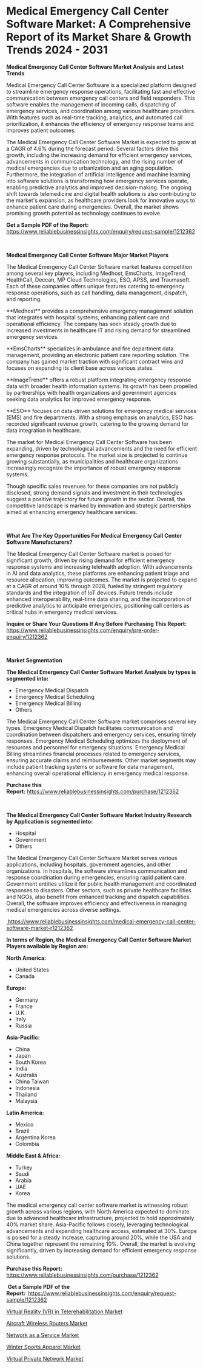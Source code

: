 <p><h1>Medical Emergency Call Center Software Market: A Comprehensive Report of its Market Share & Growth Trends 2024 - 2031</h1></p><p><strong>Medical Emergency Call Center Software Market Analysis and Latest Trends</strong></p>
<p><p>Medical Emergency Call Center Software is a specialized platform designed to streamline emergency response operations, facilitating fast and effective communication between emergency call centers and field responders. This software enables the management of incoming calls, dispatching of emergency services, and coordination among various healthcare providers. With features such as real-time tracking, analytics, and automated call prioritization, it enhances the efficiency of emergency response teams and improves patient outcomes.</p><p>The Medical Emergency Call Center Software Market is expected to grow at a CAGR of 4.6% during the forecast period. Several factors drive this growth, including the increasing demand for efficient emergency services, advancements in communication technology, and the rising number of medical emergencies due to urbanization and an aging population. Furthermore, the integration of artificial intelligence and machine learning into software solutions is transforming how emergency services operate, enabling predictive analytics and improved decision-making. The ongoing shift towards telemedicine and digital health solutions is also contributing to the market's expansion, as healthcare providers look for innovative ways to enhance patient care during emergencies. Overall, the market shows promising growth potential as technology continues to evolve.</p></p>
<p><strong>Get a Sample PDF of the Report:&nbsp;</strong> <a href="https://www.reliablebusinessinsights.com/enquiry/request-sample/1212362?utm_campaign=1405&utm_medium=2&utm_source=Github&utm_content=ia&utm_term=06102024&utm_id=medical-emergency-call-center-software">https://www.reliablebusinessinsights.com/enquiry/request-sample/1212362</a></p>
<p>&nbsp;</p>
<p><strong>Medical Emergency Call Center Software Major Market Players</strong></p>
<p><p>The Medical Emergency Call Center Software market features competition among several key players, including Medhost, EmsCharts, ImageTrend, HealthCall, Deccan, MP Cloud Technologies, ESO, APSS, and Traumasoft. Each of these companies offers unique features catering to emergency response operations, such as call handling, data management, dispatch, and reporting.</p><p>**Medhost** provides a comprehensive emergency management solution that integrates with hospital systems, enhancing patient care and operational efficiency. The company has seen steady growth due to increased investments in healthcare IT and rising demand for streamlined emergency services. </p><p>**EmsCharts** specializes in ambulance and fire department data management, providing an electronic patient care reporting solution. The company has gained market traction with significant contract wins and focuses on expanding its client base across various states.</p><p>**ImageTrend** offers a robust platform integrating emergency response data with broader health information systems. Its growth has been propelled by partnerships with health organizations and government agencies seeking data analytics for improved emergency response.</p><p>**ESO** focuses on data-driven solutions for emergency medical services (EMS) and fire departments. With a strong emphasis on analytics, ESO has recorded significant revenue growth, catering to the growing demand for data integration in healthcare.</p><p>The market for Medical Emergency Call Center Software has been expanding, driven by technological advancements and the need for efficient emergency response protocols. The market size is projected to continue growing substantially, as municipalities and healthcare organizations increasingly recognize the importance of robust emergency response systems.</p><p>Though specific sales revenues for these companies are not publicly disclosed, strong demand signals and investment in their technologies suggest a positive trajectory for future growth in the sector. Overall, the competitive landscape is marked by innovation and strategic partnerships aimed at enhancing emergency healthcare services.</p></p>
<p>&nbsp;</p>
<p><strong>What Are The Key Opportunities For Medical Emergency Call Center Software Manufacturers?</strong></p>
<p><p>The Medical Emergency Call Center Software market is poised for significant growth, driven by rising demand for efficient emergency response systems and increasing telehealth adoption. With advancements in AI and data analytics, these platforms are enhancing patient triage and resource allocation, improving outcomes. The market is projected to expand at a CAGR of around 10% through 2028, fueled by stringent regulatory standards and the integration of IoT devices. Future trends include enhanced interoperability, real-time data sharing, and the incorporation of predictive analytics to anticipate emergencies, positioning call centers as critical hubs in emergency medical services.</p></p>
<p><strong>Inquire or Share Your Questions If Any Before Purchasing This Report:</strong> <a href="https://www.reliablebusinessinsights.com/enquiry/pre-order-enquiry/1212362?utm_campaign=1405&utm_medium=2&utm_source=Github&utm_content=ia&utm_term=06102024&utm_id=medical-emergency-call-center-software">https://www.reliablebusinessinsights.com/enquiry/pre-order-enquiry/1212362</a></p>
<p>&nbsp;</p>
<p><strong>Market Segmentation</strong></p>
<p><strong>The Medical Emergency Call Center Software Market Analysis by types is segmented into:</strong></p>
<p><ul><li>Emergency Medical Dispatch</li><li>Emergency Medical Scheduling</li><li>Emergency Medical Billing</li><li>Others</li></ul></p>
<p><p>The Medical Emergency Call Center Software market comprises several key types. Emergency Medical Dispatch facilitates communication and coordination between dispatchers and emergency services, ensuring timely responses. Emergency Medical Scheduling optimizes the deployment of resources and personnel for emergency situations. Emergency Medical Billing streamlines financial processes related to emergency services, ensuring accurate claims and reimbursements. Other market segments may include patient tracking systems or software for data management, enhancing overall operational efficiency in emergency medical response.</p></p>
<p><strong>Purchase this Report:&nbsp;</strong><a href="https://www.reliablebusinessinsights.com/purchase/1212362?utm_campaign=1405&utm_medium=2&utm_source=Github&utm_content=ia&utm_term=06102024&utm_id=medical-emergency-call-center-software">https://www.reliablebusinessinsights.com/purchase/1212362</a></p>
<p>&nbsp;</p>
<p><strong>The Medical Emergency Call Center Software Market Industry Research by Application is segmented into:</strong></p>
<p><ul><li>Hospital</li><li>Government</li><li>Others</li></ul></p>
<p><p>The Medical Emergency Call Center Software Market serves various applications, including hospitals, government agencies, and other organizations. In hospitals, the software streamlines communication and response coordination during emergencies, ensuring rapid patient care. Government entities utilize it for public health management and coordinated responses to disasters. Other sectors, such as private healthcare facilities and NGOs, also benefit from enhanced tracking and dispatch capabilities. Overall, the software improves efficiency and effectiveness in managing medical emergencies across diverse settings.</p></p>
<p><a href="https://www.reliablebusinessinsights.com/medical-emergency-call-center-software-market-r1212362?utm_campaign=1405&utm_medium=2&utm_source=Github&utm_content=ia&utm_term=06102024&utm_id=medical-emergency-call-center-software">&nbsp;https://www.reliablebusinessinsights.com/medical-emergency-call-center-software-market-r1212362</a></p>
<p><strong>In terms of Region, the Medical Emergency Call Center Software Market Players available by Region are:</strong></p>
<p>
    <p> <strong> North America: </strong>
        <ul>
            <li>United States</li>
            <li>Canada</li>
        </ul>
        </p> 
    <p> <strong> Europe: </strong>
        <ul>
            <li>Germany</li>
            <li>France</li>
            <li>U.K.</li>
            <li>Italy</li>
            <li>Russia</li>
        </ul>
        </p> 
    <p> <strong> Asia-Pacific: </strong>
        <ul>
            <li>China</li>
            <li>Japan</li>
            <li>South Korea</li>
            <li>India</li>
            <li>Australia</li>
            <li>China Taiwan</li>
            <li>Indonesia</li>
            <li>Thailand</li>
            <li>Malaysia</li>
        </ul>
        </p> 
    <p> <strong> Latin America: </strong>
        <ul>
            <li>Mexico</li>
            <li>Brazil</li>
            <li>Argentina Korea</li>
            <li>Colombia</li>
        </ul>
        </p> 
    <p> <strong> Middle East & Africa: </strong>
        <ul>
            <li>Turkey</li>
            <li>Saudi</li>
            <li>Arabia</li>
            <li>UAE</li>
            <li>Korea</li>
        </ul>
    </p>
    </p>
<p><p>The medical emergency call center software market is witnessing robust growth across various regions, with North America expected to dominate due to advanced healthcare infrastructure, projected to hold approximately 40% market share. Asia-Pacific follows closely, leveraging technological advancements and expanding healthcare access, estimated at 30%. Europe is poised for a steady increase, capturing around 20%, while the USA and China together represent the remaining 10%. Overall, the market is evolving significantly, driven by increasing demand for efficient emergency response solutions.</p></p>
<p><strong>Purchase this Report: </strong><a href="https://www.reliablebusinessinsights.com/purchase/1212362?utm_campaign=1405&utm_medium=2&utm_source=Github&utm_content=ia&utm_term=06102024&utm_id=medical-emergency-call-center-software">https://www.reliablebusinessinsights.com/purchase/1212362</a></p>
<p>&nbsp;<strong>Get a Sample PDF of the Report:&nbsp;&nbsp;</strong><a href="https://www.reliablebusinessinsights.com/enquiry/request-sample/1212362?utm_campaign=1405&utm_medium=2&utm_source=Github&utm_content=ia&utm_term=06102024&utm_id=medical-emergency-call-center-software">https://www.reliablebusinessinsights.com/enquiry/request-sample/1212362</a></p>
<p><strong></strong></p>
<p><p><a href="https://github.com/NargisHussain75/Market-Research-Report-List-1/blob/main/virtual-reality-vr-in-telerehabilitation-market.md?utm_campaign=1405&utm_medium=2&utm_source=Github&utm_content=ia&utm_term=06102024&utm_id=medical-emergency-call-center-software">Virtual Reality (VR) in Telerehabilitation Market</a></p><p><a href="https://www.linkedin.com/pulse/trends-global-aircraft-wireless-routers-market-forecast-analysis-zwk7e?utm_campaign=1405&utm_medium=2&utm_source=Github&utm_content=ia&utm_term=06102024&utm_id=medical-emergency-call-center-software">Aircraft Wireless Routers Market</a></p><p><a href="https://www.linkedin.com/pulse/network-service-market-global-regional-analysis-focus-region-ztk2e?utm_campaign=1405&utm_medium=2&utm_source=Github&utm_content=ia&utm_term=06102024&utm_id=medical-emergency-call-center-software">Network as a Service Market</a></p><p><a href="https://www.linkedin.com/pulse/market-forecasting-change-global-winter-sports-apparel-dynamics-n3qhe?utm_campaign=1405&utm_medium=2&utm_source=Github&utm_content=ia&utm_term=06102024&utm_id=medical-emergency-call-center-software">Winter Sports Apparel Market</a></p><p><a href="https://www.linkedin.com/pulse/surfing-virtual-private-network-wave-riding-market-currents-meree?utm_campaign=1405&utm_medium=2&utm_source=Github&utm_content=ia&utm_term=06102024&utm_id=medical-emergency-call-center-software">Virtual Private Network Market</a></p></p>